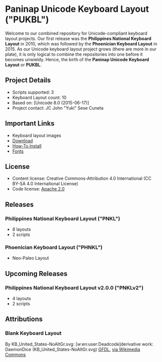 # Paninap Unicode Keyboard Layout ("PUKBL")
Welcome to our combined repository for Unicode-compliant keyboard layout projects. Our first release was the **Philippines National Keyboard Layout** in 2010, which was followed by the **Phoenician Keyboard Layout** in 2015. As our Unicode keyboard layout project grows (there are more in our plate), it is only logical to combine the repositories into one before it becomes unwieldy. Hence, the birth of the **Paninap Unicode Keyboard Layout** or **PUKBL**.

## Project Details
  * Scripts supported: 3
  * Keyboard Layout count: 10
  * Based on: [Unicode 8.0 (2015-06-17)]
  * Project contact: JC John "Yuki" Sese Cuneta

## Important Links
  * Keyboard layout images
  * [Download](https://bitbucket.org/paninap/pukbl/downloads "Download")
  * [How-To Install](https://bitbucket.org/paninap/pukbl/wiki/Install "How-To Install")
  * [Fonts](https://bitbucket.org/paninap/pukbl/wiki/Fonts "Wiki:Fonts")

## License
  * Content license: Creative Commons-Attribution 4.0 International (CC BY-SA 4.0 International License)
  * Code license: [Apache 2.0](/LICENSE?raw=true "LICENSE")

## Releases
### Philippines National Keyboard Layout ("PNKL")
  * 8 layouts
  * 2 scripts

### Phoenician Keyboard Layout ("PHNKL")
  * Neo-Paleo Layout

## Upcoming Releases
### Philippines National Keyboard Layout v2.0.0 ("PNKLv2")
  * 4 layouts
  * 2 scripts

## Attributions
### Blank Keyboard Layout
By KB_United_States-NoAltGr.svg: [w:en:user:Deadcode]derivative work: DaemonDice (KB_United_States-NoAltGr.svg) [GFDL](http://www.gnu.org/copyleft/fdl.html), [via Wikimedia Commons](https://commons.wikimedia.org/wiki/File%3ABlank_BRSB_Keyboard_Layout.svg)
